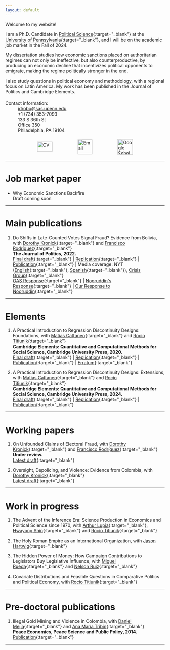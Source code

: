 ```yaml
---
layout: default
---
```


Welcome to my website!

I am a Ph.D. Candidate in [Political Science](https://www.polisci.upenn.edu/){:target="_blank"} at the [University of Pennsylvania](https://www.upenn.edu/){:target="_blank"}, and I will be on the academic job market in the Fall of 2024.

My dissertation studies how economic sanctions placed on authoritarian regimes can not only be ineffective, but also counterproductive, by producing an economic decline that incentivizes political opponents to emigrate, making the regime politically stronger in the end.

I also study questions in political economy and methodology, with a regional focus on Latin America. My work has been published in the Journal of Politics and Cambridge Elements.

<!-- Contact Information -->
<div style="margin-top: 20px;">
  Contact information:<br>
  <div style="margin-left: 40px;">
    <a href="mailto:idrobo@sas.upenn.edu">idrobo@sas.upenn.edu</a><br>
    +1 (734) 353-7093<br>
    133 S 36th St<br>
    Office 350<br>
    Philadelphia, PA 19104
  </div>
</div>

<!-- Hyperlinked Icons Side by Side -->
<div style="display: flex; justify-content: center; gap: 80px; align-items: center; margin-top: 20px; margin-bottom: 20px;">
  <a href="https://idrobo.github.io/files/CV_nicolas_idrobo.pdf" target="_blank">
    <img src="{{ '/assets/img/CV.png' | relative_url }}" alt="CV" style="width:48px;height:32px; margin-top: 0px;">
  </a>
  <a href="mailto:idrobo@sas.upenn.edu" target="_blank">
    <img src="{{ '/assets/img/mail.png' | relative_url }}" alt="Email" style="width:46px;height:46px;">
  </a>
  <a href="https://scholar.google.com/citations?user=DJxCd7AAAAAJ&hl=en" target="_blank">
    <img src="{{ '/assets/img/google-scholar-icon.png' | relative_url }}" alt="Google Scholar" style="width:48px;height:48px;">
  </a>
</div>

* * *

# Job market paper

* Why Economic Sanctions Backfire\
Draft coming soon

* * *

# Main publications

1. Do Shifts in Late-Counted Votes Signal Fraud? Evidence from Bolivia, with [Dorothy Kronick](https://gspp.berkeley.edu/research-and-impact/faculty/dorothy-kronick){:target="_blank"} and [Francisco Rodríguez](https://korbel.du.edu/about/directory/francisco-r-rodriguez-caballero){:target="_blank"}\
**The Journal of Politics, 2022.**\
[Final draft](https://papers.ssrn.com/sol3/papers.cfm?abstract_id=3621475){:target="_blank"} | [Replication](https://dataverse.harvard.edu/dataset.xhtml?persistentId=doi:10.7910/DVN/UPHCUE){:target="_blank"} | [Publication](https://www.journals.uchicago.edu/doi/10.1086/719639){:target="_blank"} | Media coverage: NYT ([English](https://www.nytimes.com/2020/06/07/world/americas/bolivia-election-evo-morales.html){:target="_blank"}, [Spanish](https://www.nytimes.com/es/2020/06/07/espanol/america-latina/elecciones-bolivia-evo-morales.html){:target="_blank"}), [Crisis Group](https://www.crisisgroup.org/latin-america-caribbean/andes/bolivia/b43-bolivia-faces-new-polls-shadow-fraud-row){:target="_blank"}\
[OAS Response](https://www.oas.org/en/media_center/press_release.asp?sCodigo=E-064/20){:target="_blank"} | [Nooruddin's Response](/files/Nooruddin_response.pdf){:target="_blank"} | [Our Response to Nooruddin](https://franciscorodrigueznet.files.wordpress.com/2020/08/responsetonooruddin-3.pdf){:target="_blank"}

* * *

# Elements

1. A Practical Introduction to Regression Discontinuity Designs: Foundations, with [Matias Cattaneo](https://cattaneo.princeton.edu/){:target="_blank"} and [Rocío Titiunik](https://scholar.princeton.edu/titiunik){:target="_blank"}\
**Cambridge Elements: Quantitative and Computational Methods for Social Science, Cambridge University Press, 2020.**\
[Final draft](https://rdpackages.github.io/references/Cattaneo-Idrobo-Titiunik_2020_CUP.pdf){:target="_blank"} | [Replication](https://github.com/rdpackages-replication/CIT_2020_CUP){:target="_blank"} | [Publication](https://doi.org/10.1017/9781108684606){:target="_blank"} | [Erratum](https://rdpackages.github.io/references/Cattaneo-Idrobo-Titiunik_2020_CUP--erratum.pdf){:target="_blank"}

2. A Practical Introduction to Regression Discontinuity Designs: Extensions, with [Matias Cattaneo](https://cattaneo.princeton.edu/){:target="_blank"} and [Rocío Titiunik](https://scholar.princeton.edu/titiunik){:target="_blank"}\
**Cambridge Elements: Quantitative and Computational Methods for Social Science, Cambridge University Press, 2024.**\
[Final draft](https://rdpackages.github.io/references/Cattaneo-Idrobo-Titiunik_2024_CUP.pdf){:target="_blank"} | [Replication](https://github.com/rdpackages-replication/CIT_2024_CUP){:target="_blank"} | [Publication](https://doi.org/10.1017/9781009441896){:target="_blank"}

* * *

# Working papers

1. On Unfounded Claims of Electoral Fraud, with [Dorothy Kronick](https://gspp.berkeley.edu/research-and-impact/faculty/dorothy-kronick){:target="_blank"} and [Francisco Rodríguez](https://korbel.du.edu/about/directory/francisco-r-rodriguez-caballero){:target="_blank"}\
**Under review.**\
[Latest draft](https://dorothykronick.com/Bolivia_WDResponse.pdf){:target="_blank"}

2. Oversight, Depolicing, and Violence: Evidence from Colombia, with [Dorothy Kronick](https://gspp.berkeley.edu/research-and-impact/faculty/dorothy-kronick){:target="_blank"}\
[Latest draft](https://dorothykronick.com/Ley906_202406.pdf){:target="_blank"}

* * *

# Work in progress

1. The Advent of the Inference Era: Science Production in Economics and Political Science since 1970, with [Arthur Lupia](https://lsa.umich.edu/polisci/people/faculty/lupia.html){:target="_blank"}, [Hwayong Shin](https://www.hwayongshin.com/){:target="_blank"} and [Rocío Titiunik](https://scholar.princeton.edu/titiunik){:target="_blank"}

2. The Holy Roman Empire as an International Organization, with [Jason Hartwig](https://www.jasonhartwig.com/about){:target="_blank"}

3. The Hidden Power of Money: How Campaign Contributions to Legislators Buy Legislative Influence, with [Miguel Rueda](http://miguelrueda.net/){:target="_blank"} and [Nelson Ruiz](https://www.essex.ac.uk/people/RUIZG11605/Nelson-Ruiz){:target="_blank"}

4. Covariate Distributions and Feasible Questions in Comparative Politics and Political Economy, with [Rocío Titiunik](https://scholar.princeton.edu/titiunik){:target="_blank"}

* * *

# Pre-doctoral publications

1. Illegal Gold Mining and Violence in Colombia, with [Daniel Mejía](https://economia.uniandes.edu.co/mejia){:target="_blank"} and [Ana María Tribín](https://wbl.worldbank.org/en/aboutus/meet-the-team){:target="_blank"}\
**Peace Economics, Peace Science and Public Policy, 2014.**\
[Publication](https://doi.org/10.1515/peps-2013-0053){:target="_blank"}

* * *
